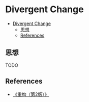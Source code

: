 # Divergent Change


<!-- TOC -->

- [Divergent Change](#divergent-change)
    - [思想](#思想)
    - [References](#references)

<!-- /TOC -->


## 思想
TODO


## References
* [《重构（第2版）》](https://book.douban.com/subject/33400354/)
